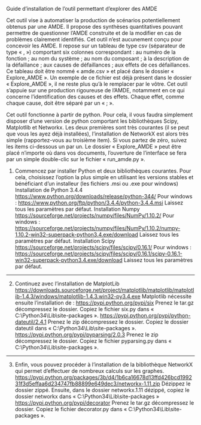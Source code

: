 Guide d’installation de l’outil permettant d’explorer des AMDE

Cet outil vise à automatiser la production de scénarios potentiellement obtenus par une AMDE. Il propose des synthèses quantitatives pouvant permettre de questionner l’AMDE construite et de la modifier en cas de problèmes clairement identifiés. Cet outil n’est aucunement conçu pour concevoir les AMDE. Il repose sur un tableau de type csv (séparateur de type « , ») comportant six colonnes correspondant : au numéro de la fonction ; au nom du système ; au nom du composant ; à la description de la défaillance ; aux causes de défaillances ; aux effets de ces défaillances. Ce tableau doit être nommé « amde.csv » et placé dans le dossier « Explore_AMDE ». Un exemple de ce fichier est déjà présent dans le dossier « Explore_AMDE », il ne reste plus qu’à le remplacer par le vôtre. Cet outil s’appuie sur une production rigoureuse de l’AMDE, notamment en ce qui concerne l’identification des causes et des effets. Chaque effet, comme chaque cause, doit être séparé par un « ; ».

Cet outil fonctionne à partir de python. Pour cela, il vous faudra simplement disposer d’une version de python comportant les bibliothèques Scipy, Matplotlib et Networkx. Les deux premières sont très courantes (il se peut que vous les ayez déjà installées), l’installation de NetworkX est alors très simple (rapportez-vous au troisième item). Si vous partez de zéro, suivez les items ci-dessous un par un. Le dossier « Explore_AMDE » peut être placé n’importe où dans vos documents, l’ouverture de l’interface se fera par un simple double-clic sur le fichier « run_amde.py ».

1) Commencez par installer Python et deux bibliothèques courantes. Pour cela, choisissez l’option la plus simple en utilisant les versions stables et bénéficiant d’un installeur (les fichiers .msi ou .exe pour windows)
Installation de Python 3.4.4
https://www.python.org/downloads/release/python-344/
Pour windows : https://www.python.org/ftp/python/3.4.4/python-3.4.4.msi
Laissez tous les paramètres par défaut.
Installation Numpy
https://sourceforge.net/projects/numpy/files/NumPy/1.10.2/
Pour windows : https://sourceforge.net/projects/numpy/files/NumPy/1.10.2/numpy-1.10.2-win32-superpack-python3.4.exe/download
Laissez tous les paramètres par défaut.
Installation Scipy
https://sourceforge.net/projects/scipy/files/scipy/0.16.1/
Pour windows : https://sourceforge.net/projects/scipy/files/scipy/0.16.1/scipy-0.16.1-win32-superpack-python3.4.exe/download
Laissez tous les paramètres par défaut.

-------------------------
2) Continuez avec l’installation de MatplotLib
https://downloads.sourceforge.net/project/matplotlib/matplotlib/matplotlib-1.4.3/windows/matplotlib-1.4.3.win32-py3.4.exe
Matplotlib nécessite ensuite l’installation de :
https://pypi.python.org/pypi/six
Prenez le tar.gz décompressez le dossier. Copiez le fichier six.py dans « C:\Python34\Lib\site-packages ».
https://pypi.python.org/pypi/python-dateutil/2.4.1
Prenez le zip décompressez le dossier. Copiez le dossier dateutil dans « C:\Python34\Lib\site-packages ».
https://pypi.python.org/pypi/pyparsing/2.0.3
Prenez le zip décompressez le dossier. Copiez le fichier pyparsing.py dans « C:\Python34\Lib\site-packages ».

-------------------------
3) Enfin, vous pouvez procéder à l’installation de la bibliothèque NetworkX qui permet d’effectuer de nombreux calculs sur les graphes.
https://pypi.python.org/packages/3b/d4/1b6ca16678d13ffd426bcd199231f3d5effaa6d234747fb88899e649dec3/networkx-1.11.zip
Dézippez le dossier zippé. Ensuite, dans le dossier networkx.1.11 dézippé, copiez le dossier networkx dans « C:\Python34\Lib\site-packages »
https://pypi.python.org/pypi/decorator
Prenez le tar.gz décompressez le dossier. Copiez le fichier decorator.py dans « C:\Python34\Lib\site-packages ».
